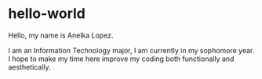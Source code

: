 # hello-world
Hello, my name is Anelka Lopez.

I am an Information Technology major, I am currently in my sophomore year.
I hope to make my time here improve my coding both functionally and aesthetically.
